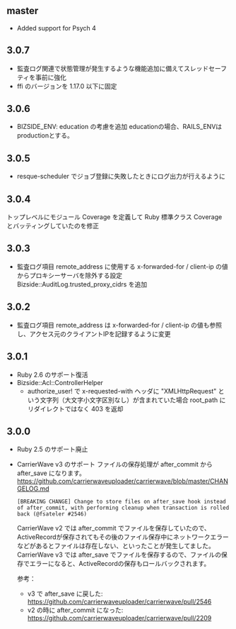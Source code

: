 ## master
  * Added support for Psych 4

## 3.0.7
  * 監査ログ関連で状態管理が発生するような機能追加に備えてスレッドセーフティを事前に強化
  * ffi のバージョンを 1.17.0 以下に固定

## 3.0.6
  * BIZSIDE_ENV: education の考慮を追加
    educationの場合、RAILS_ENVはproductionとする。

## 3.0.5
  * resque-scheduler でジョブ登録に失敗したときにログ出力が行えるように

## 3.0.4
  トップレベルにモジュール Coverage を定義して Ruby 標準クラス Coverage とバッティングしていたのを修正

## 3.0.3
  * 監査ログ項目 remote_address に使用する x-forwarded-for / client-ip の値からプロキシーサーバを除外する設定 Bizside::AuditLog.trusted_proxy_cidrs を追加

## 3.0.2
  * 監査ログ項目 remote_address は x-forwarded-for / client-ip の値も参照し、アクセス元のクライアントIPを記録するように変更

## 3.0.1
  * Ruby 2.6 のサポート復活
  * Bizside::Acl::ControllerHelper
    * authorize_user! で x-requested-with ヘッダに "XMLHttpRequest" という文字列（大文字小文字区別なし）が含まれていた場合 root_path にリダイレクトではなく 403 を返却

## 3.0.0
  * Ruby 2.5 のサポート廃止
  * CarrierWave v3 のサポート
    ファイルの保存処理が after_commit から after_save になります。
    https://github.com/carrierwaveuploader/carrierwave/blob/master/CHANGELOG.md
    ```
    [BREAKING CHANGE] Change to store files on after_save hook instead of after_commit, with performing cleanup when transaction is rolled back (@fsateler #2546)
    ```
    CarrierWave v2 では after_commit でファイルを保存していたので、ActiveRecordが保存されてもその後のファイル保存中にネットワークエラーなどがあるとファイルは存在しない、といったことが発生してました。
    CarrierWave v3 では after_save でファイルを保存するので、ファイルの保存でエラーになると、ActiveRecordの保存もロールバックされます。
    
    参考：
      * v3 で after_save に戻した: https://github.com/carrierwaveuploader/carrierwave/pull/2546
      * v2 の時に after_commit になった: https://github.com/carrierwaveuploader/carrierwave/pull/2209
